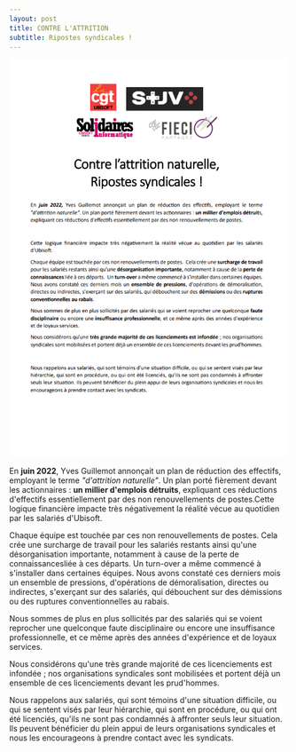 ```yaml
---
layout: post
title: CONTRE L'ATTRITION
subtitle: Ripostes syndicales !
---
```



![SIUbiParis](../assets/img/UbisoftParis_Affichage_046.png)


En **juin 2022**, Yves Guillemot annonçait un plan de réduction des effectifs, employant le terme *"d'attrition naturelle"*. Un plan porté fièrement devant les actionnaires : **un millier d'emplois détruits**, expliquant ces réductions d'effectifs essentiellement par des non renouvellements de postes.Cette logique financière impacte très négativement la réalité vécue au quotidien par les salariés d'Ubisoft.

Chaque équipe est touchée par ces non renouvellements de postes. Cela crée une surcharge de travail pour les salariés restants ainsi qu'une désorganisation importante, notamment à cause de la perte de connaissancesliée à ces départs. Un turn-over a même commencé à s'installer dans certaines équipes. Nous avons constaté ces derniers mois un ensemble de pressions, d'opérations de démoralisation, directes ou indirectes, s'exerçant sur des salariés, qui débouchent sur des démissions ou des ruptures conventionnelles au rabais.

Nous sommes de plus en plus sollicités par des salariés qui se voient reprocher une quelconque faute disciplinaire ou encore une insuffisance professionnelle, et ce même après des années d'expérience et de loyaux services.

Nous considérons qu'une très grande majorité de ces licenciements est infondée ; nos organisations syndicales sont mobilisées et portent déjà un ensemble de ces licenciements devant les prud'hommes.

Nous rappelons aux salariés, qui sont témoins d'une situation difficile, ou qui se sentent visés par leur hiérarchie, qui sont en procédure, ou qui ont été licenciés, qu'ils ne sont pas condamnés à affronter seuls leur situation. Ils peuvent bénéficier du plein appui de leurs organisations syndicales et nous les encourageons à prendre contact avec les syndicats.
